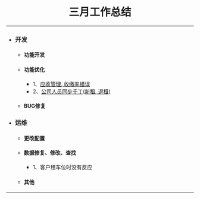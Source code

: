 <div>
	<H1 align = "center">三月工作总结</H1>
</div>

----


- ### 开发
	- #### 功能开发
	- #### 功能优化
		- 1、[应收管理, 收缴率错误](https://www.tapd.cn/63403638/prong/tasks/view/1163403638001001307)
		- 2、[公司人员同步千丁(新租, 退租)](https://www.tapd.cn/63403638/prong/tasks/view/1163403638001001293)
	- #### BUG修复
- ### 运维
	- #### 更改配置
	- #### 数据修复、修改、查找
		- 1、客户租车位时没有反应
	- #### 其他


----